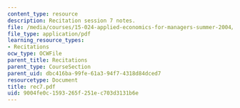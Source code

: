 ```yaml
---
content_type: resource
description: Recitation session 7 notes.
file: /media/courses/15-024-applied-economics-for-managers-summer-2004/9004fe0c1593265f251ec703d3131b6e_rec7.pdf
file_type: application/pdf
learning_resource_types:
- Recitations
ocw_type: OCWFile
parent_title: Recitations
parent_type: CourseSection
parent_uid: dbc416ba-99fe-61a3-94f7-4318d84dced7
resourcetype: Document
title: rec7.pdf
uid: 9004fe0c-1593-265f-251e-c703d3131b6e
---
```

